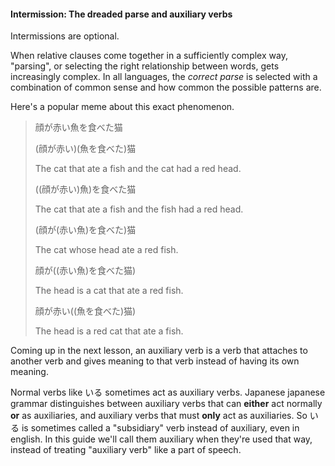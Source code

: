#### Intermission: The dreaded parse and auxiliary verbs

<div class="warning">
Intermissions are optional.
</div>

When relative clauses come together in a sufficiently complex way, "parsing", or selecting the right relationship between words, gets increasingly complex. In all languages, the _correct parse_ is selected with a combination of common sense and how common the possible patterns are.

Here's a popular meme about this exact phenomenon.

> 顔が赤い魚を食べた猫
>
> (顔が赤い)(魚を食べた)猫
>
> The cat that ate a fish and the cat had a red head.
>
> ((顔が赤い)魚)を食べた猫
>
> The cat that ate a fish and the fish had a red head.
>
> (顔が(赤い魚)を食べた)猫
>
> The cat whose head ate a red fish.
>
> 顔が((赤い魚)を食べた猫)
>
> The head is a cat that ate a red fish.
>
> 顔が赤い((魚を食べた)猫)
>
> The head is a red cat that ate a fish.

Coming up in the next lesson, an auxiliary verb is a verb that attaches to another verb and gives meaning to that verb instead of having its own meaning.

Normal verbs like いる sometimes act as auxiliary verbs. Japanese japanese grammar distinguishes between auxiliary verbs that can **either** act normally **or** as auxiliaries, and auxiliary verbs that must **only** act as auxiliaries. So いる is sometimes called a "subsidiary" verb instead of auxiliary, even in english. In this guide we'll call them auxiliary when they're used that way, instead of treating "auxiliary verb" like a part of speech.
